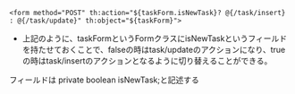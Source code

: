 ```
<form method="POST" th:action="${taskForm.isNewTask}? @{/task/insert} : @{/task/update}" th:object="${taskForm}">
```
* 上記のように、taskFormというFormクラスにisNewTaskというフィールドを持たせておくことで、falseの時はtask/updateのアクションになり、trueの時はtask/insertのアクションとなるように切り替えることができる。

フィールドは
private boolean isNewTask;と記述する
